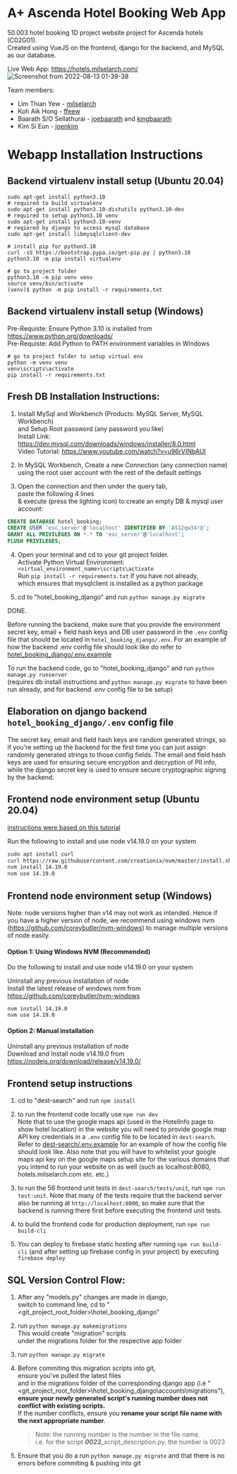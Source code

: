 # A+ Ascenda Hotel Booking Web App

50.003 hotel booking 1D project website project for Ascenda hotels (C02G01).  
Created using VueJS on the frontend, django for the backend, and MySQL as our database. 

Live Web App: https://hotels.milselarch.com/
![Screenshot from 2022-08-13 01-39-38](https://user-images.githubusercontent.com/11241733/184531792-60043299-2f72-4f4d-80ae-1bfc58fae95f.png)

Team members:  
* Lim Thian Yew - [milselarch](https://github.com/milselarch)
* Koh Aik Hong - [ffeew](https://github.com/ffeew)
* Baarath S/O Sellathurai - [joebaarath](https://github.com/joebaarath) and [kingbaarath](https://github.com/kingbaarath)
* Kim Si Eun - [joenkim](https://github.com/joenkim)

# Webapp Installation Instructions

## Backend virtualenv install setup (Ubuntu 20.04)

```shell
sudo apt-get install python3.10
# required to build virtualenv
sudo apt-get install python3.10-distutils python3.10-dev
# required to setup python3.10 venv
sudo apt-get install python3.10-venv
# reqiored by django to access mysql database
sudo apt-get install libmysqlclient-dev

# install pip for python3.10
curl -sS https://bootstrap.pypa.io/get-pip.py | python3.10
python3.10 -m pip install virtualenv

# go to project folder 
python3.10 -m pip venv venv 
source venv/bin/activate
(venv)$ python -m pip install -r requirements.txt
```


## Backend virtualenv install setup (Windows)
Pre-Requiste: Ensure Python 3.10 is installed from https://www.python.org/downloads/<br>
Pre-Requiste: Add Python to PATH environment variables in Windows

```shell
# go to project folder to setup virtual env
python -m venv venv
venv\scripts\activate
pip install -r requirements.txt
```

## Fresh DB Installation Instructions:
1) Install MySql and Workbench (Products: MySQL Server, MySQL Workbench)  
	and Setup Root password (any password you like)  
	Install Link: https://dev.mysql.com/downloads/windows/installer/8.0.html  
	Video Tutorial: https://www.youtube.com/watch?v=u96rVINbAUI
		
2) In MySQL Workbench, Create a new Connection (any connection name)  
	using the root user account with the rest of the default settings
	
3) Open the connection and then under the query tab,  
	paste the following 4 lines  
	& execute (press the lighting icon) to create an empty DB & mysql user account:  

```sql
CREATE DATABASE hotel_booking;  
CREATE USER 'esc_server'@'localhost' IDENTIFIED BY 'AS12qw34!@';
GRANT ALL PRIVILEGES ON *.* TO 'esc_server'@'localhost';  
FLUSH PRIVILEGES;
```
	
4) Open your terminal and cd to your git project folder.  
	Activate Python Virtual Environment: `<virtual_environment_name>\scripts\activate`  
	Run `pip install -r requirements.txt` if you have not already,  
	which ensures that mysqlclient is installed as a python package

5) cd to "hotel_booking_django" and run `python manage.py migrate`

DONE.

Before running the backend, make sure that you provide the environment secret key, email + field hash keys and DB user password in the `.env` config file that should be located in `hotel_booking_django/.env`. For an example of how the backend .env config file should look like do refer to [hotel_booking_django/.env.example](https://github.com/milselarch/hotel-booking/blob/master/hotel_booking_django/.env.example)  

To run the backend code, go to "hotel_booking_django" and run `python manage.py runserver`  
(requires db install instructions and `python manage.py migrate` to have been run already, and for backend .env config file to be setup)  

## Elaboration on django backend `hotel_booking_django/.env` config file  
The secret key, email and field hash keys are random generated strings, so if you're setting up the backend for the first time you can just assign randomly generated strings to those config fields. The email and field hash keys are used for ensuring secure encryption and decryption of PII info, while the django secret key is used to ensure secure cryptographic signing by the backend.   

## Frontend node environment setup (Ubuntu 20.04)
[instructions were based on this tutorial](https://tecadmin.net/how-to-install-nvm-on-debian-10/)

Run the following to install and use node v14.19.0 on your system
```bash
sudo apt install curl 
curl https://raw.githubusercontent.com/creationix/nvm/master/install.sh | bash
nvm install 14.19.0 
nvm use 14.19.0  
```

## Frontend node environment setup (Windows)
Note: node versions higher than v14 may not work as intended. Hence if you have a higher version of node, we recommend using windows nvm (https://github.com/coreybutler/nvm-windows) to manage multiple versions of node easily.

#### Option 1: Using Windows NVM (Recommended)
Do the following to install and use node v14.19.0 on your system

Uninstall any previous installation of node<br>
Install the latest release of windows nvm from https://github.com/coreybutler/nvm-windows
```shell
nvm install 14.19.0 
nvm use 14.19.0  
```
#### Option 2: Manual installation
Uninstall any previous installation of node<br>
Download and Install node v14.19.0 from https://nodejs.org/download/release/v14.19.0/

## Frontend setup instructions

1) cd to "dest-search" and run `npm install`  
2) to run the frontend code locally use `npm run dev`  
	Note that to use the google maps api (used in the HotelInfo page to show hotel location) in the website you will need to provide
	google map API key credentials in a `.env` config file to be located in `dest-search`.
	Refer to [dest-search/.env.example](https://github.com/milselarch/hotel-booking/blob/master/dest-search/.env.example) for an example of how the config file should look like. Also note that you will have to whitelist your google maps api key on the google maps setup site for the various domains that you intend to run your website on as well (such as localhost:8080, hotels.milselarch.com etc. etc.)
	
3) to run the 56 frontend unit tests in `dest-search/tests/unit`, run `npm run test:unit`. Note that many of the tests require that the backend server also be running at `http://localhost:8000`, so make sure that the backend is running there first before executing the frontend unit tests.
4) to build the frontend code for production deployment, run `npm run build-cli`
5) You can deploy to firebase static hosting after running `npm run build-cli` (and after setting up firebase config in your project) by executing `firebase deploy`	

## SQL Version Control Flow:
1) After any "models.py" changes are made in django,  
switch to command line, cd to "<git_project_root_folder>\hotel_booking_django"

2) run `python manage.py makemigrations`   
	This would create "migration" scripts  
	under the migrations folder for the respective app folder
	
3) run `python manage.py migrate`

4) Before commiting this migration scripts into git,  
	ensure you've pulled the latest files  
	and in the migrations folder of the corresponding django app (i.e "<git_project_root_folder>\hotel_booking_django\accounts\migrations"),  
	__ensure your newly generated script's running number does not conflict with existing scripts.__  
	If the number conflicts, ensure you __rename your script file name with the next appropriate number__.  
	>Note: the running number is the number in the file name.  
	i.e. for the script ***0023***_script_description.py, the number is 0023
	
5) Ensure that you do a run `python manage.py migrate` 
	and that there is no errors before commiting & pushing into git
